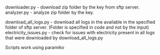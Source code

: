 downloader.py - download zip folder by the key from sftp server.
analyzer.py - analyze zip folder by the key.


download_all_logs.py - download all logs in the available in the specified folder of sftp server. (Folder is specified in code and not by the input)
electricity_issues.py - check for issues with electricity present in all logs that were downloaded by download_all_logs.py 

Scripts work using paramiko